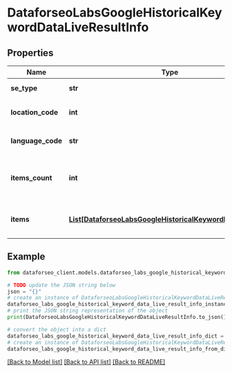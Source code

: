 # DataforseoLabsGoogleHistoricalKeywordDataLiveResultInfo


## Properties

Name | Type | Description | Notes
------------ | ------------- | ------------- | -------------
**se_type** | **str** | search engine type | [optional] 
**location_code** | **int** | location code in a POST array | [optional] 
**language_code** | **str** | language code in a POST array | [optional] 
**items_count** | **int** | the number of results returned in the items array | [optional] 
**items** | [**List[DataforseoLabsGoogleHistoricalKeywordDataLiveItem]**](DataforseoLabsGoogleHistoricalKeywordDataLiveItem.md) | contains keywords and related data | [optional] 

## Example

```python
from dataforseo_client.models.dataforseo_labs_google_historical_keyword_data_live_result_info import DataforseoLabsGoogleHistoricalKeywordDataLiveResultInfo

# TODO update the JSON string below
json = "{}"
# create an instance of DataforseoLabsGoogleHistoricalKeywordDataLiveResultInfo from a JSON string
dataforseo_labs_google_historical_keyword_data_live_result_info_instance = DataforseoLabsGoogleHistoricalKeywordDataLiveResultInfo.from_json(json)
# print the JSON string representation of the object
print(DataforseoLabsGoogleHistoricalKeywordDataLiveResultInfo.to_json())

# convert the object into a dict
dataforseo_labs_google_historical_keyword_data_live_result_info_dict = dataforseo_labs_google_historical_keyword_data_live_result_info_instance.to_dict()
# create an instance of DataforseoLabsGoogleHistoricalKeywordDataLiveResultInfo from a dict
dataforseo_labs_google_historical_keyword_data_live_result_info_from_dict = DataforseoLabsGoogleHistoricalKeywordDataLiveResultInfo.from_dict(dataforseo_labs_google_historical_keyword_data_live_result_info_dict)
```
[[Back to Model list]](../README.md#documentation-for-models) [[Back to API list]](../README.md#documentation-for-api-endpoints) [[Back to README]](../README.md)


